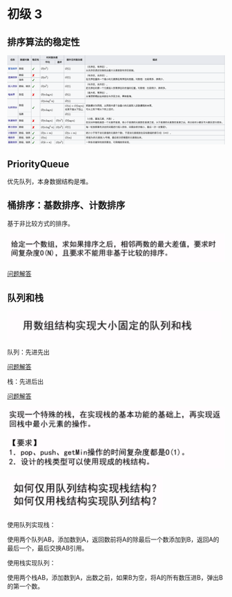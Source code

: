 # 初级 3

## 排序算法的稳定性

![1596468712940](assets/1596468712940.png)

## PriorityQueue

优先队列，本身数据结构是堆。

## 桶排序：基数排序、计数排序

基于非比较方式的排序。

![1596471479146](assets/1596471479146.png)

[问题解答](../src/main/java/basic_class_01/maxGap/MaxGap.java)

## 队列和栈

![1596474454806](assets/1596474454806.png)

队列：先进先出

[问题解答](../src/main/java/basic_class_01/stack/StackByArray.java)

栈：先进后出

[问题解答](../src/main/java/basic_class_01/queue/QueueByArray.java)

![1596476096236](assets/1596476096236.png)

![1596476196475](assets/1596476196475.png)

使用队列实现栈：

使用两个队列AB，添加数到A，返回数前将A的除最后一个数添加到B，返回A的最后一个，最后交换AB引用。

使用栈实现队列：

使用两个栈AB，添加数到A，出数之前，如果B为空，将A的所有数压进B，弹出B的第一个数。

